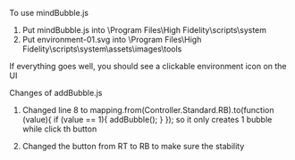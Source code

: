 To use mindBubble.js
1. Put mindBubble.js into \Program Files\High Fidelity\scripts\system
2. Put environment-01.svg into \Program Files\High Fidelity\scripts\system\assets\images\tools

If everything goes well, you should see a clickable environment icon on the UI

Changes of addBubble.js
1. Changed line 8 to 
mapping.from(Controller.Standard.RB).to(function (value){
   if (value == 1){
   addBubble();
 }
 });
so it only creates 1 bubble while click th button

2. Changed the button from RT to RB to make sure the stability
